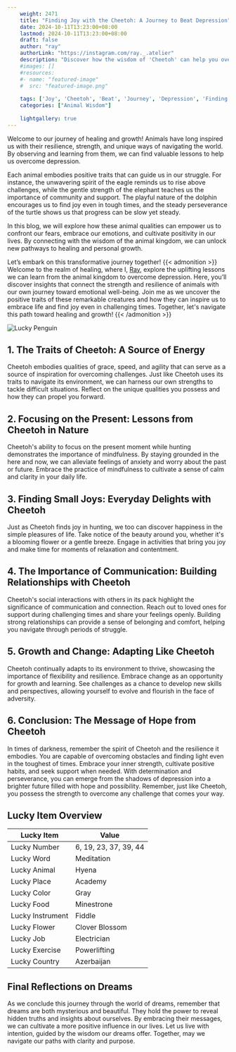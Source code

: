 ```yaml
---
    weight: 2471
    title: "Finding Joy with the Cheetoh: A Journey to Beat Depression"  # Assuming 'title' column exists
    date: 2024-10-11T13:23:00+08:00
    lastmod: 2024-10-11T13:23:00+08:00
    draft: false
    author: "ray"
    authorLink: "https://instagram.com/ray._.atelier"
    description: "Discover how the wisdom of 'Cheetoh' can help you overcome depression and find joy in your life journey."
    #images: []
    #resources:
    #- name: "featured-image"
    #  src: "featured-image.png"
    
    tags: ['Joy', 'Cheetoh', 'Beat', 'Journey', 'Depression', 'Finding']
    categories: ["Animal Wisdom"]
    
    lightgallery: true
---
```

    
Welcome to our journey of healing and growth! Animals have long inspired us with their resilience, strength, and unique ways of navigating the world. By observing and learning from them, we can find valuable lessons to help us overcome depression.

Each animal embodies positive traits that can guide us in our struggle. For instance, the unwavering spirit of the eagle reminds us to rise above challenges, while the gentle strength of the elephant teaches us the importance of community and support. The playful nature of the dolphin encourages us to find joy even in tough times, and the steady perseverance of the turtle shows us that progress can be slow yet steady.

In this blog, we will explore how these animal qualities can empower us to confront our fears, embrace our emotions, and cultivate positivity in our lives. By connecting with the wisdom of the animal kingdom, we can unlock new pathways to healing and personal growth.

Let’s embark on this transformative journey together!
{{< admonition >}}
Welcome to the realm of healing, where I, [Ray](https://instagram.com/ray._.atelier), explore the uplifting lessons we can learn from the animal kingdom to overcome depression. Here, you’ll discover insights that connect the strength and resilience of animals with our own journey toward emotional well-being. Join me as we uncover the positive traits of these remarkable creatures and how they can inspire us to embrace life and find joy even in challenging times. Together, let's navigate this path toward healing and growth!
{{< /admonition >}}

![Lucky Penguin](https://cdn.pixabay.com/photo/2024/09/07/02/34/penguins-9028827_1280.jpg "Lucky Penguin")

## 1. The Traits of Cheetoh: A Source of Energy
Cheetoh embodies qualities of grace, speed, and agility that can serve as a source of inspiration for overcoming challenges. Just like Cheetoh uses its traits to navigate its environment, we can harness our own strengths to tackle difficult situations. Reflect on the unique qualities you possess and how they can propel you forward.

## 2. Focusing on the Present: Lessons from Cheetoh in Nature
Cheetoh's ability to focus on the present moment while hunting demonstrates the importance of mindfulness. By staying grounded in the here and now, we can alleviate feelings of anxiety and worry about the past or future. Embrace the practice of mindfulness to cultivate a sense of calm and clarity in your daily life.

## 3. Finding Small Joys: Everyday Delights with Cheetoh
Just as Cheetoh finds joy in hunting, we too can discover happiness in the simple pleasures of life. Take notice of the beauty around you, whether it's a blooming flower or a gentle breeze. Engage in activities that bring you joy and make time for moments of relaxation and contentment.

## 4. The Importance of Communication: Building Relationships with Cheetoh
Cheetoh's social interactions with others in its pack highlight the significance of communication and connection. Reach out to loved ones for support during challenging times and share your feelings openly. Building strong relationships can provide a sense of belonging and comfort, helping you navigate through periods of struggle.

## 5. Growth and Change: Adapting Like Cheetoh
Cheetoh continually adapts to its environment to thrive, showcasing the importance of flexibility and resilience. Embrace change as an opportunity for growth and learning. See challenges as a chance to develop new skills and perspectives, allowing yourself to evolve and flourish in the face of adversity.

## 6. Conclusion: The Message of Hope from Cheetoh
In times of darkness, remember the spirit of Cheetoh and the resilience it embodies. You are capable of overcoming obstacles and finding light even in the toughest of times. Embrace your inner strength, cultivate positive habits, and seek support when needed. With determination and perseverance, you can emerge from the shadows of depression into a brighter future filled with hope and possibility. Remember, just like Cheetoh, you possess the strength to overcome any challenge that comes your way.


## Lucky Item Overview
| Lucky Item          | Value              |
|---------------|--------------------|
| Lucky Number        | 6, 19, 23, 37, 39, 44  |
| Lucky Word          | Meditation |
| Lucky Animal        | Hyena |
| Lucky Place         | Academy     |
| Lucky Color         | Gray     |
| Lucky Food          | Minestrone      |
| Lucky Instrument    | Fiddle |
| Lucky Flower        | Clover Blossom    |
| Lucky Job           | Electrician       |
| Lucky Exercise      | Powerlifting  |
| Lucky Country       | Azerbaijan    |


##  Final Reflections on Dreams

As we conclude this journey through the world of dreams, remember that dreams are both mysterious and beautiful. They hold the power to reveal hidden truths and insights about ourselves. By embracing their messages, we can cultivate a more positive influence in our lives. Let us live with intention, guided by the wisdom our dreams offer. Together, may we navigate our paths with clarity and purpose.
